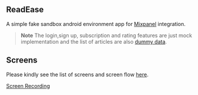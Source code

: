 ## ReadEase

A simple fake sandbox android environment app for [Mixpanel](https://mixpanel.com/home) integration.

> **Note** The login,sign up, subscription and rating features are just mock implementation and the list of articles are also [dummy data](app/src/main/assets/dummy_articles.json).

## Screens

Please kindly see the list of screens and screen flow [here](https://whimsical.com/JozHPmjfa4ZeQjhBUpACUE).

[Screen Recording](media/screen_rec.webm)





